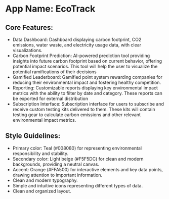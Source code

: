 # **App Name**: EcoTrack

## Core Features:

- Data Dashboard: Dashboard displaying carbon footprint, CO2 emissions, water waste, and electricity usage data, with clear visualizations.
- Carbon Footprint Prediction: AI-powered prediction tool providing insights into future carbon footprint based on current behavior, offering potential impact scenarios. This tool will help the user to visualize the potential ramifications of their decisions
- Gamified Leaderboard: Gamified point system rewarding companies for reducing their environmental impact and fostering healthy competition.
- Reporting: Customizable reports displaying key environmental impact metrics with the ability to filter by date and category. These reports can be exported for external distribution
- Subscription Interface: Subscription interface for users to subscribe and receive custom testing kits delivered to them. These kits will contain testing gear to calculate carbon emissions and other relevant environmental impact metrics.

## Style Guidelines:

- Primary color: Teal (#008080) for representing environmental responsibility and stability.
- Secondary color: Light beige (#F5F5DC) for clean and modern backgrounds, providing a neutral canvas.
- Accent: Orange (#FFA500) for interactive elements and key data points, drawing attention to important information.
- Clean and modern typography.
- Simple and intuitive icons representing different types of data.
- Clean and organized layout.
